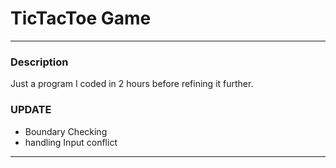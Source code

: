 # TicTacToe Game
---

### Description

Just a program I coded in 2 hours before refining it further.

### UPDATE

- Boundary Checking
- handling Input conflict

---